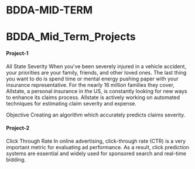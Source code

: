 # BDDA-MID-TERM
# BDDA_Mid_Term_Projects


#### Project-1

All State Severity
When you've been severely injured in a vehicle accident, your priorities are your family, friends, and other loved ones. The last thing you want to do is spend time or mental energy pushing paper with your insurance representative. For the nearly 16 million families they cover, Allstate, a personal insurance in the US, is constantly looking for new ways to enhance its claims process.
Allstate is actively working on automated techniques for estimating claim severity and expense.

Objective
Creating an algorithm which accurately predicts claims severity.


#### Project-2

Click Through Rate
In online advertising, click-through rate (CTR) is a very important metric for evaluating ad performance. As a result, click prediction systems are essential and widely used for sponsored search and real-time bidding.
